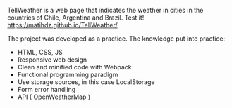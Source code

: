 TellWeather is a web page that indicates the weather in cities in the countries of Chile, Argentina and Brazil. 
Test it!
https://matihdz.github.io/TellWeather/

The project was developed as a practice. The knowledge put into practice:
- HTML, CSS, JS
- Responsive web design
- Clean and minified code with Webpack
- Functional programming paradigm
- Use storage sources, in this case LocalStorage
- Form error handling
- API ( OpenWeatherMap )